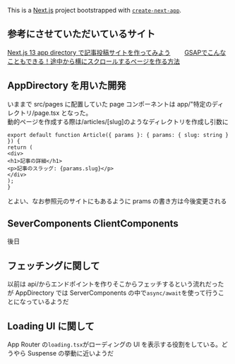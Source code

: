 This is a [Next.js](https://nextjs.org/) project bootstrapped with [`create-next-app`](https://github.com/vercel/next.js/tree/canary/packages/create-next-app).

## 参考にさせていただいているサイト

[Next.js 13 app directory で記事投稿サイトを作ってみよう](https://zenn.dev/azukiazusa/articles/next-js-app-dir-tutorial)　　
[GSAPでこんなこともできる！途中から横にスクロールするページを作る方法](https://liginc.co.jp/548232)

## AppDirectory を用いた開発

いままで src/pages に配置していた page コンポーネントは app/"特定のディレクトリ/page.tsx となった。  
動的ページを作成する際は/articles/[slug]のようなディレクトリを作成し引数に

```
export default function Article({ params }: { params: { slug: string } }) {
return (
<div>
<h1>記事の詳細</h1>
<p>記事のスラッグ: {params.slug}</p>
</div>
);
}
```

とよい、なお参照元のサイトにもあるように prams の書き方は今後変更される

## SeverComponents ClientComponents

後日

## フェッチングに関して

以前は api/からエンドポイントを作りそこからフェッチするという流れだったが AppDirectory では ServerComponents の中で`async/await`を使って行うことになっているようだ

## Loading UI に関して

App Router の`loading.tsx`がローディングの UI を表示する役割をしている。どうやら Suspense の挙動に近いようだ
